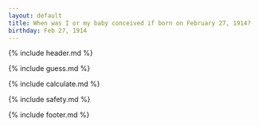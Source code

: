 ```yaml
---
layout: default
title: When was I or my baby conceived if born on February 27, 1914?
birthday: Feb 27, 1914
---
```


{% include header.md %}

{% include guess.md %}

{% include calculate.md %}

{% include safety.md %}

{% include footer.md %}



